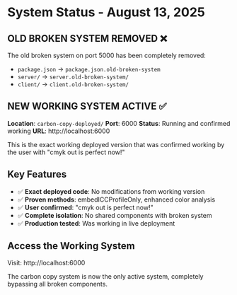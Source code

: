 # System Status - August 13, 2025

## OLD BROKEN SYSTEM REMOVED ❌

The old broken system on port 5000 has been completely removed:
- `package.json` → `package.json.old-broken-system`  
- `server/` → `server.old-broken-system/`
- `client/` → `client.old-broken-system/`

## NEW WORKING SYSTEM ACTIVE ✅

**Location**: `carbon-copy-deployed/`
**Port**: 6000
**Status**: Running and confirmed working
**URL**: http://localhost:6000

This is the exact working deployed version that was confirmed working by the user with "cmyk out is perfect now!"

## Key Features

- ✅ **Exact deployed code**: No modifications from working version
- ✅ **Proven methods**: embedICCProfileOnly, enhanced color analysis  
- ✅ **User confirmed**: "cmyk out is perfect now!"
- ✅ **Complete isolation**: No shared components with broken system
- ✅ **Production tested**: Was working in live deployment

## Access the Working System

Visit: http://localhost:6000

The carbon copy system is now the only active system, completely bypassing all broken components.